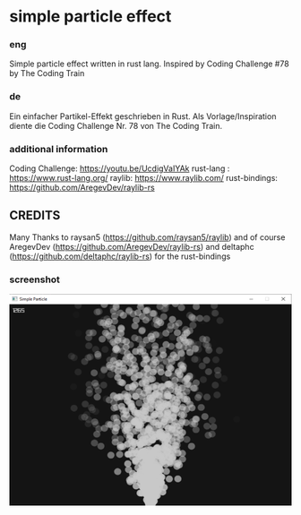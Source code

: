 # simple particle effect # 


### eng ###
Simple particle effect written in rust lang. Inspired by Coding Challenge #78 by The Coding Train


### de ###
Ein einfacher Partikel-Effekt geschrieben in Rust. Als Vorlage/Inspiration diente die Coding Challenge Nr. 78 von The Coding Train.


### additional information ###
Coding Challenge: https://youtu.be/UcdigVaIYAk
rust-lang : https://www.rust-lang.org/
raylib: https://www.raylib.com/
rust-bindings: https://github.com/AregevDev/raylib-rs


## CREDITS ##
Many Thanks to raysan5 (https://github.com/raysan5/raylib) and of course
AregevDev (https://github.com/AregevDev/raylib-rs) and deltaphc (https://github.com/deltaphc/raylib-rs)
for the rust-bindings


### screenshot ###
![Alt text](/screenshot.png?raw=true "simple particle effect in rust lang - Screenshot")